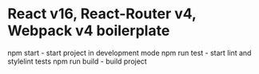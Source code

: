 # React v16, React-Router v4, Webpack v4 boilerplate

npm start - start project in development mode
npm run test - start lint and stylelint tests
npm run build - build project
